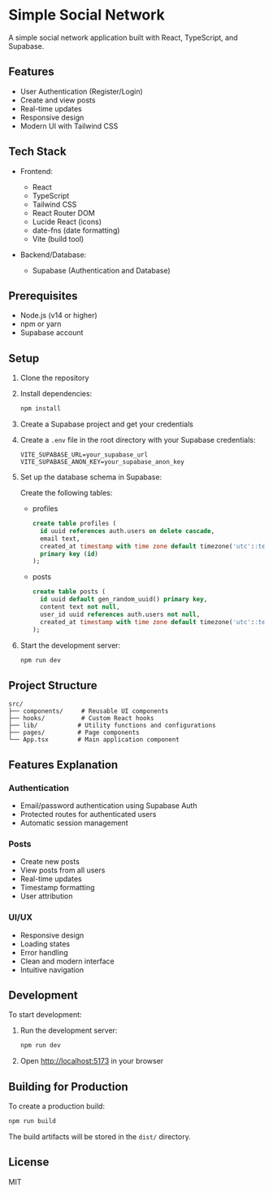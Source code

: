 # Simple Social Network

A simple social network application built with React, TypeScript, and Supabase.

## Features

- User Authentication (Register/Login)
- Create and view posts
- Real-time updates
- Responsive design
- Modern UI with Tailwind CSS

## Tech Stack

- Frontend:
  - React
  - TypeScript
  - Tailwind CSS
  - React Router DOM
  - Lucide React (icons)
  - date-fns (date formatting)
  - Vite (build tool)

- Backend/Database:
  - Supabase (Authentication and Database)

## Prerequisites

- Node.js (v14 or higher)
- npm or yarn
- Supabase account

## Setup

1. Clone the repository
2. Install dependencies:
   ```bash
   npm install
   ```

3. Create a Supabase project and get your credentials

4. Create a `.env` file in the root directory with your Supabase credentials:
   ```
   VITE_SUPABASE_URL=your_supabase_url
   VITE_SUPABASE_ANON_KEY=your_supabase_anon_key
   ```

5. Set up the database schema in Supabase:

   Create the following tables:

   - profiles
     ```sql
     create table profiles (
       id uuid references auth.users on delete cascade,
       email text,
       created_at timestamp with time zone default timezone('utc'::text, now()) not null,
       primary key (id)
     );
     ```

   - posts
     ```sql
     create table posts (
       id uuid default gen_random_uuid() primary key,
       content text not null,
       user_id uuid references auth.users not null,
       created_at timestamp with time zone default timezone('utc'::text, now()) not null
     );
     ```

6. Start the development server:
   ```bash
   npm run dev
   ```

## Project Structure

```
src/
├── components/     # Reusable UI components
├── hooks/          # Custom React hooks
├── lib/           # Utility functions and configurations
├── pages/         # Page components
└── App.tsx        # Main application component
```

## Features Explanation

### Authentication
- Email/password authentication using Supabase Auth
- Protected routes for authenticated users
- Automatic session management

### Posts
- Create new posts
- View posts from all users
- Real-time updates
- Timestamp formatting
- User attribution

### UI/UX
- Responsive design
- Loading states
- Error handling
- Clean and modern interface
- Intuitive navigation

## Development

To start development:

1. Run the development server:
   ```bash
   npm run dev
   ```

2. Open [http://localhost:5173](http://localhost:5173) in your browser

## Building for Production

To create a production build:

```bash
npm run build
```

The build artifacts will be stored in the `dist/` directory.

## License

MIT